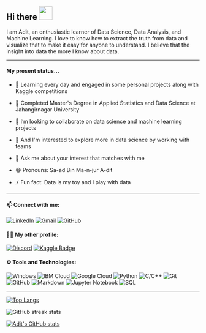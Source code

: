 ## Hi there <img src="https://raw.githubusercontent.com/MartinHeinz/MartinHeinz/master/wave.gif" width="35px">

I am Adit, an enthusiastic learner of Data Science, Data Analysis, and Machine Learning. I love to know how to extract the truth from data and visualize that to make it easy for anyone to understand. I believe that the insight into data the more I know about data. 

---
#### My present status...

- 🔭 Learning every day and engaged in some personal projects along with Kaggle competitions

- 🌱 Completed Master's Degree in Applied Statistics and Data Science at Jahangirnagar University

- 👯 I’m looking to collaborate on data science and machine learning projects

- 🤔 And I'm interested to explore more in data science by working with teams

- 💬 Ask me about your interest that matches with me

- 😄 Pronouns: Sa-ad Bin Ma-n-jur A-dit

- ⚡ Fun fact: Data is my toy and I play with data
---

#### 📫 Connect with me:

[![LinkedIn](https://img.shields.io/badge/--linkedin?label=LinkedIn&logo=LinkedIn&style=social)](https://www.linkedin.com/in/saadbinmanjuradit)
[![Gmail](https://img.shields.io/badge/--linkedin?label=Gmail&logo=gmail&style=social)](mailto:work.saadbinmanjuradit@gmail.com)
[![GitHub](https://img.shields.io/badge/--github?label=Github&logo=GitHub&style=social)](https://github.com/saadbinmanjur)

#### 👨‍💻 My other profile:

[![Discord](https://img.shields.io/discord/591914197219016707.svg?label=&logo=discord&logoColor=ffffff&color=7389D8&labelColor=6A7EC2)](https://discord.gg/Zb9egMdY)
[![Kaggle Badge](https://img.shields.io/badge/Kaggle-Adit-blue)](https://www.kaggle.com/aditeloo)

#### ⚙ Tools and Technologies:

![Windows](https://img.shields.io/badge/-Windows-333333?style=flat&logo=windows)
![IBM Cloud](https://img.shields.io/badge/-IBM%20Cloud-333333?style=flat&logo=ibm)
![Google Cloud](https://img.shields.io/badge/-Google%20Cloud-333333?style=flat&logo=google-cloud)
![Python](https://img.shields.io/badge/-Python-333333?style=flat&logo=python)
![C/C++](https://img.shields.io/badge/-C/C++-333333?style=flat&logo=c)
![Git](https://img.shields.io/badge/-Git-333333?style=flat&logo=git)
![GitHub](https://img.shields.io/badge/-GitHub-333333?style=flat&logo=github)
![Markdown](https://img.shields.io/badge/-Markdown-333333?style=flat&logo=markdown)
![Jupyter Notebook](https://img.shields.io/badge/-Jupyter%20Notebook-333333?style=flat&logo=jupyter)
![SQL](https://img.shields.io/badge/-SQL-333333?style=flat)

---

[![Top Langs](https://github-readme-stats.vercel.app/api/top-langs/?username=saadbinmanjur&layout=compact&hide_border=true)](https://github.com/saadbinmanjur/github-readme-stats)

![GitHub streak stats](https://github-readme-streak-stats.herokuapp.com/?user=saadbinmanjur)  

[![Adit's GitHub stats](https://github-readme-stats.vercel.app/api?username=saadbinmanjur&show_icons=true&hide_border=true)](https://github.com/saadbinmanjur/github-readme-stats)
